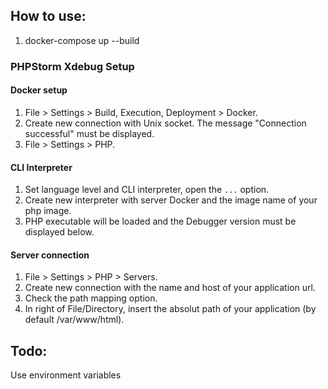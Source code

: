## How to use:
1. docker-compose up --build

### PHPStorm Xdebug Setup
#### Docker setup
1. File > Settings > Build, Execution, Deployment > Docker.
2. Create new connection with Unix socket. The message "Connection successful" must be displayed.
3. File > Settings > PHP.

#### CLI Interpreter
1. Set language level and CLI interpreter, open the `...` option.
2. Create new interpreter with server Docker and the image name of your php image.
3. PHP executable will be loaded and the Debugger version must be displayed below.

#### Server connection
1. File > Settings > PHP > Servers.
2. Create new connection with the name and host of your application url.
3. Check the path mapping option.
4. In right of File/Directory, insert the absolut path of your application (by default /var/www/html).

## Todo:
Use environment variables
